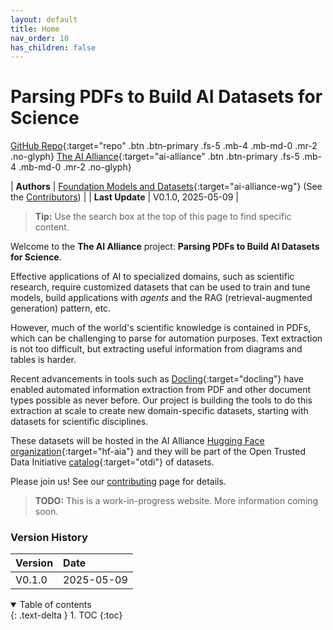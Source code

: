 ```yaml
---
layout: default
title: Home
nav_order: 10
has_children: false
---
```


# Parsing PDFs to Build AI Datasets for Science

[GitHub Repo](https://github.com/The-AI-Alliance/pdf-parsing-for-science){:target="repo" .btn .btn-primary .fs-5 .mb-4 .mb-md-0 .mr-2 .no-glyph}
[The AI Alliance](https://thealliance.ai){:target="ai-alliance" .btn .btn-primary .fs-5 .mb-4 .mb-md-0 .mr-2 .no-glyph} 

| **Authors**     | [Foundation Models and Datasets](https://thealliance.ai/focus-areas/foundation-models){:target="ai-alliance-wg"} (See the [Contributors]({{site.baseurl}}/contributing/#contributors)) |
| **Last Update** | V0.1.0, 2025-05-09 |

> **Tip:** Use the search box at the top of this page to find specific content.

Welcome to the **The AI Alliance** project: **Parsing PDFs to Build AI Datasets for Science**. 

Effective applications of AI to specialized domains, such as scientific research, require customized datasets that can be used to train and tune models, build applications with _agents_ and the RAG (retrieval-augmented generation) pattern, etc.

However, much of the world's scientific knowledge is contained in PDFs, which can be challenging to parse for automation purposes. Text extraction is not too difficult, but extracting useful information from diagrams and tables is harder.

Recent advancements in tools such as [Docling](https://docling-project.github.io/docling/){:target="docling"} have enabled automated information extraction from PDF and other document types possible as never before. Our project is building the tools to do this extraction at scale to create new domain-specific datasets, starting with datasets for scientific disciplines.

These datasets will be hosted in the AI Alliance [Hugging Face organization](https://huggingface.co/aialliance){:target="hf-aia"} and they will be part of the Open Trusted Data Initiative [catalog](https://the-ai-alliance.github.io/open-trusted-data-initiative/catalog/){:target="otdi"} of datasets.

Please join us! See our [contributing]({{site.baseurl}}/contributing) page for details.

> **TODO:** This is a work-in-progress website. More information coming soon.


### Version History

| Version  | Date       |
| :------- | :--------- |
| V0.1.0   | 2025-05-09 |

<details open markdown="block">
  <summary>
    Table of contents
  </summary>
  {: .text-delta }
1. TOC
{:toc}
</details>
